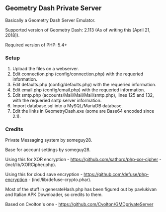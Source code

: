 ## Geometry Dash Private Server
Basically a Geometry Dash Server Emulator.

Supported version of Geometry Dash: 2.113 (As of writing this [April 21, 2018]).

Required version of PHP: 5.4+

### Setup
1) Upload the files on a webserver.
2) Edit connection.php (config/connection.php) with the requeried information.
3) Edit defaults.php (config/defaults.php) with the requeried information.
4) Edit email.php (config/email.php) with the requeried information.
5) Edit smtp.php (accounts/Mail/Mail/Mail/smtp.php), lines 125 and 132, with the requeried smtp server information.
6) Import database.sql into a MySQL/MariaDB database.
7) Edit the links in GeometryDash.exe (some are Base64 encoded since 2.1).

### Credits
Private Messaging system by someguy28.

Base for account settings by someguy28.

Using this for XOR encryption - https://github.com/sathoro/php-xor-cipher - (incl/lib/XORCipher.php).

Using this for cloud save encryption - https://github.com/defuse/php-encryption - (incl/lib/defuse-crypto.phar).

Most of the stuff in generateHash.php has been figured out by pavlukivan and Italian APK Downloader, so credits to them.

Based on Cvolton's one - https://github.com/Cvolton/GMDprivateServer
